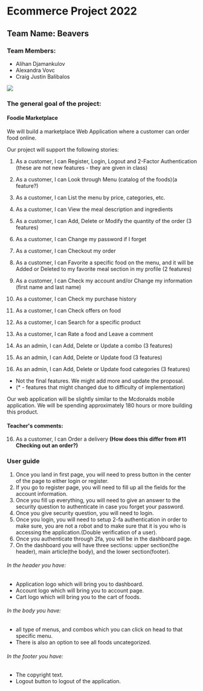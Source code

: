 # Ecommerce Project 2022

## Team Name: Beavers

### Team Members:
- Alihan Djamankulov
- Alexandra Vovc
- Craig Justin Balibalos

![](https://github.com/Smuglyak/EcommerceProject/blob/main/images/pochitadancing-pochita.gif)

### The general goal of the project:
#### Foodie Marketplace
We will build a marketplace Web Application where a customer can order food online.

Our project will support the following stories:
1. As a customer, I can Register, Login, Logout and 2-Factor Authentication (these are not new features - they are given in class)

2. As a customer, I can Look through Menu (catalog of the foods)(a feature?)
3. As a customer, I can List the menu by price, categories, etc.
5. As a customer, I can View the meal description and ingredients
8. As a customer, I can Add, Delete or Modify the quantity of the order (3 features)
9. As a customer, I can Change my password if I forget 
11. As a customer, I can Checkout my order
12. As a customer, I can Favorite a specific food on the menu, and it will be Added or Deleted to my favorite meal section in my profile (2 features)
13. As a customer, I can Check my account and/or Change my information (first name and last name)
14. As a customer, I can Check my purchase history
15. As a customer, I can Check offers on food
16. As a customer, I can Search for a specific product
20. As a customer, I can Rate a food and Leave a comment
21. As an admin, I can Add, Delete or Update a combo (3 features)
22. As an admin, I can Add, Delete or Update food (3 features)
23. As an admin, I can Add, Delete or Update food categories (3 features)
- Not the final features. We might add more and update the proposal.
- (* - features that might changed due to difficulty of implementation)

Our web application will be slightly similar to the Mcdonalds mobile application. 
We will be spending approximately 180 hours or more building this product.

#### Teacher's comments:
16. As a customer, I can Order a delivery **(How does this differ from #11 Checking out an order?)**

### User guide
1) Once you land in first page, you will need to press button in the center of the page to either login or register.
2) If you go to register page, you will need to fill up all the fields for the account information.
3) Once you fill up everything, you will need to give an answer to the security question to authenticate in case you forget your password.
4) Once you give security question, you will need to login.
5) Once you login, you will need to setup 2-fa authentication in order to make sure, you are not a robot and to make sure that it is you who is accessing the application.(Double verification of a user).
6) Once you authenticate through 2fa, you will be in the dashboard page.
7) On the dashboard you will have three sections: upper section(the header), main article(the body), and the lower section(footer).
###### In the header you have:
- Application logo which will bring you to dashboard.
- Account logo which will bring you to account page.
- Cart logo which will bring you to the cart of foods.
###### In the body you have:
- all type of menus, and combos which you can click on head to that specific menu.
- There is also an option to see all foods uncategorized.
###### In the footer you have:
- The copyright text.
- Logout button to logout of the application.


